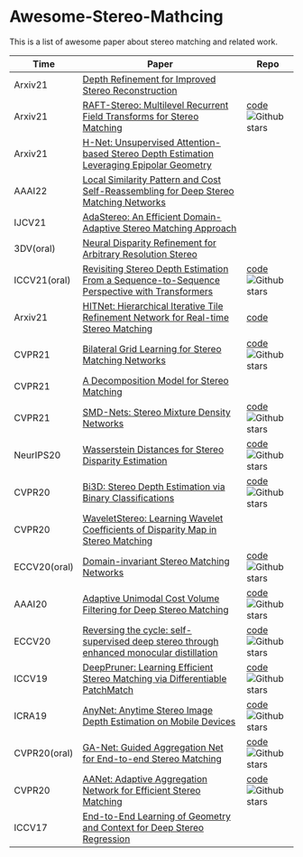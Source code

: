 # Awesome-Stereo-Mathcing
This is a list of awesome paper about stereo matching and related work.



| Time | Paper | Repo |
| -------- | -------- | -------- |
|Arxiv21|[Depth Refinement for Improved Stereo Reconstruction](https://arxiv.org/abs/2112.08070)||
|Arxiv21|[RAFT-Stereo: Multilevel Recurrent Field Transforms for Stereo Matching](https://arxiv.org/abs/2109.07547)|[code](https://github.com/princeton-vl/RAFT-Stereo) ![Github stars](https://img.shields.io/github/stars/princeton-vl/RAFT-Stereo)|
|Arxiv21|[H-Net: Unsupervised Attention-based Stereo Depth Estimation Leveraging Epipolar Geometry](https://arxiv.org/abs/2104.11288)||
|AAAI22|[Local Similarity Pattern and Cost Self-Reassembling for Deep Stereo Matching Networks](https://arxiv.org/abs/2112.01011)||
|IJCV21|[AdaStereo: An Efficient Domain-Adaptive Stereo Matching Approach](https://arxiv.org/abs/2112.04974)||
|3DV(oral)|[Neural Disparity Refinement for Arbitrary Resolution Stereo](https://arxiv.org/abs/2110.15367)||
|ICCV21(oral)|[Revisiting Stereo Depth Estimation From a Sequence-to-Sequence Perspective with Transformers](https://arxiv.org/abs/2011.02910)|[code](https://github.com/mli0603/stereo-transformer) ![Github stars](https://img.shields.io/github/stars/mli0603/stereo-transformer)|
|Arxiv21|[HITNet: Hierarchical Iterative Tile Refinement Network for Real-time Stereo Matching](https://arxiv.org/abs/2007.12140)|[code](https://github.com/google-research/google-research/tree/master/hitnet)|
|CVPR21|[Bilateral Grid Learning for Stereo Matching Networks](https://arxiv.org/abs/2101.01601)|[code](https://github.com/3DCVdeveloper/BGNet) ![Github stars](https://img.shields.io/github/stars/3DCVdeveloper/BGNet)|
|CVPR21|[A Decomposition Model for Stereo Matching](https://arxiv.org/abs/2104.07516)||
|CVPR21|[SMD-Nets: Stereo Mixture Density Networks](https://arxiv.org/abs/2104.03866)|[code](https://github.com/fabiotosi92/SMD-Nets) ![Github stars](https://img.shields.io/github/stars/fabiotosi92/SMD-Nets)|
|NeurIPS20|[Wasserstein Distances for Stereo Disparity Estimation](https://arxiv.org/abs/2007.03085)|[code](https://github.com/Div99/W-Stereo-Disp) ![Github stars](https://img.shields.io/github/stars/Div99/W-Stereo-Disp)|
|CVPR20|[Bi3D: Stereo Depth Estimation via Binary Classifications](https://arxiv.org/abs/2005.07274)|[code](https://github.com/NVlabs/Bi3D) ![Github stars](https://img.shields.io/github/stars/NVlabs/Bi3D)|
|CVPR20|[WaveletStereo: Learning Wavelet Coefficients of Disparity Map in Stereo Matching](https://openaccess.thecvf.com/content_CVPR_2020/papers/Yang_WaveletStereo_Learning_Wavelet_Coefficients_of_Disparity_Map_in_Stereo_Matching_CVPR_2020_paper.pdf)||
|ECCV20(oral)|[Domain-invariant Stereo Matching Networks](https://arxiv.org/abs/1911.13287)|[code](https://github.com/feihuzhang/DSMNet) ![Github stars](https://img.shields.io/github/stars/feihuzhang/DSMNet)|
|AAAI20|[Adaptive Unimodal Cost Volume Filtering for Deep Stereo Matching](https://arxiv.org/abs/1909.03751)|[code](https://github.com/DeepMotionAIResearch/DenseMatchingBenchmark) ![Github stars](https://img.shields.io/github/stars/DeepMotionAIResearch/DenseMatchingBenchmark)|
|ECCV20|[Reversing the cycle: self-supervised deep stereo through enhanced monocular distillation](https://arxiv.org/abs/2008.07130)|[code](https://github.com/FilippoAleotti/Reversing) ![Github stars](https://img.shields.io/github/stars/FilippoAleotti/Reversing)|
|ICCV19|[DeepPruner: Learning Efficient Stereo Matching via Differentiable PatchMatch](https://arxiv.org/abs/1909.05845)|[code](https://github.com/uber-research/DeepPruner) ![Github stars](https://img.shields.io/github/stars/uber-research/DeepPruner)|
|ICRA19|[AnyNet: Anytime Stereo Image Depth Estimation on Mobile Devices](https://arxiv.org/abs/1810.11408)|[code](https://github.com/mileyan/AnyNet) ![Github stars](https://img.shields.io/github/stars/mileyan/AnyNet)|
|CVPR20(oral)|[GA-Net: Guided Aggregation Net for End-to-end Stereo Matching](https://arxiv.org/abs/1904.06587)|[code](https://github.com/feihuzhang/GANet) ![Github stars](https://img.shields.io/github/stars/feihuzhang/GANet)|
|CVPR20|[AANet: Adaptive Aggregation Network for Efficient Stereo Matching](https://arxiv.org/abs/2004.09548)|[code](https://github.com/haofeixu/aanet) ![Github stars](https://img.shields.io/github/stars/haofeixu/aanet)|
|ICCV17|[End-to-End Learning of Geometry and Context for Deep Stereo Regression](https://arxiv.org/abs/1703.04309)||


